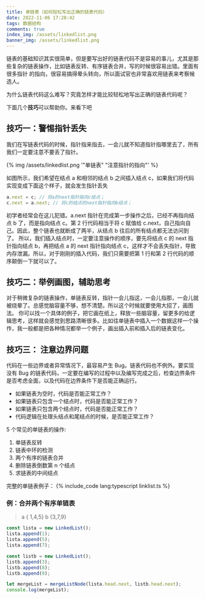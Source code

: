 ```yaml
---
title: 单链表（如何轻松写出正确的链表代码）
date: 2022-11-06 17:28:42
tags: 数据结构
comments: true
index_img: /assets/linkedlist.png
banner_img: /assets/linkedlist.png
---
```


链表的基础知识其实很简单，但是要写出好的链表代码不是容易的事儿，尤其是那些复杂的链表操作，比如链表反转、有序链表合并，写的时候很容易出错。里面有很多指针
的指向，很容易搞得晕头转向，所以面试官也非常喜欢用链表来考察候选人。

为什么链表代码这么难写？究竟怎样才能比较轻松地写出正确的链表代码呢？

下面几个**技巧**可以帮助你。来看下吧

## 技巧一：警惕指针丢失

我们在写链表代码的时候，指针指来指去，一会儿就不知道指针指哪里去了，所有我们一定要注意不要丢了指针。

{% img  /assets/linkedlist.png '"单链表" "注意指针的指向"' %}

如图所示，我们希望在结点 a 和相邻的结点 b 之间插入结点 c，如果我们将代码实现变成下面这个样子，就会发生指针丢失

```javascript
a.next = c; // 将a的next指针指向c结点；
c.next = a.next; // 将c的结点的next指针指向b结点；
```

初学者经常会在这儿犯错。a.next 指针在完成第一步操作之后，已经不再指向结点 b 了，而是指向结点 c。第 2 行代码相当于将 c 赋值给 c.next，自己指向自己。因此，整个链表也就断成了两半，从结点 b 往后的所有结点都无法访问到了。
所以，我们插入结点时，一定要注意操作的顺序，要先将结点 c 的 next 指针指向结点 b，再把结点 a 的 next 指针指向结点 c，这样才不会丢失指针，导致内存泄漏。所以，对于刚刚的插入代码，我们只需要把第 1 行和第 2 行代码的顺序颠倒一下就可以了。

## 技巧二：举例画图，辅助思考

对于稍微复杂的链表操作，单链表反转，指针一会儿指这，一会儿指那，一会儿就被绕晕了。总感觉脑容量不够，想不清楚。所以这个时候就要使用大招了，画图法。
你可以找一个具体的例子，把它画在纸上，释放一些脑容量，留更多的给逻辑思考，这样就会感觉到思路清晰很多。比如往单链表中插入一个数据这样一个操作，我一般都是把各种情况都举一个例子，画出插入前和插入后的链表变化。

## 技巧三： 注意边界问题

代码在一些边界或者异常情况下，最容易产生 Bug。链表代码也不例外。要实现没有 Bug 的链表代码，一定要在编写的过程中以及编写完成之后，检查边界条件是否考虑全面，以及代码在边界条件下是否能正确运行。

- 如果链表为空时，代码是否能正常工作？
- 如果链表只包含一个结点时，代码是否能正常工作？
- 如果链表只包含两个结点时，代码是否能正常工作？
- 代码逻辑在处理头结点和尾结点的时候，是否能正常工作？

5 个常见的单链表的操作:

1. 单链表反转
2. 链表中环的检测
3. 两个有序的链表合并
4. 删除链表倒数第 n 个结点
5. 求链表的中间结点

完整的单链表例子：
{% include_code lang:typescript linklist.ts %}

### 例：合并两个有序单链表

> a { 1,4,5} b {3,7,9}

```javascript
const lista = new LinkedList();
lista.append(1);
lista.append(5);
lista.append(7);

const listb = new LinkedList();
listb.append(3);
listb.append(8);
listb.append(9);

let mergeList = mergeListNode(lista.head.next, listb.head.next);
console.log(mergeList);
```

